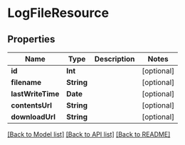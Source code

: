 # LogFileResource

## Properties
Name | Type | Description | Notes
------------ | ------------- | ------------- | -------------
**id** | **Int** |  | [optional] 
**filename** | **String** |  | [optional] 
**lastWriteTime** | **Date** |  | [optional] 
**contentsUrl** | **String** |  | [optional] 
**downloadUrl** | **String** |  | [optional] 

[[Back to Model list]](../README.md#documentation-for-models) [[Back to API list]](../README.md#documentation-for-api-endpoints) [[Back to README]](../README.md)


